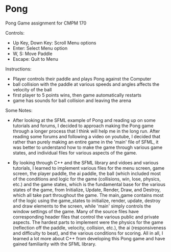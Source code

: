 # Pong
Pong Game assignment for CMPM 170

Controls: 
- Up Key, Down Key: Scroll Menu options
- Enter: Select Menu option
- W, S: Move Paddle
- Escape: Quit to Menu

Instructions:
- Player controls their paddle and plays Pong against the Computer
- ball collision with the paddle at various speeds and angles affects the velocity of the ball
- first player to 5 points wins, then game automatically restarts
- game has sounds for ball collision and leaving the arena

Some Notes:
  - After looking at the SFML example of Pong and reading up on some tutorials and forums, I decided to approach 
    making the Pong game through a longer process that I think will help me in the long run. After reading some          forums and following a video on youtube, I decided that rather than purely making an entire game in the              'main' file of SFML, it was better to understand how to make the game through various game states, and individual     files for various aspects of the game. 

  - By looking through C++ and the SFML library and vidoes and various tutorials, I learned to implement       various files for the menu screen, game screen, the player paddle, the ai paddle, the ball (which included most      of the conditions and logic for the game (collisions, win, lose, physics, etc.) and the game states, which is the     fundamental base for the various states of the game, from Initialize, Update, Render, Draw, and Destroy, which       all take part throughout the game. The main_game contains most of the logic using the game_states to initialize,     render, update, destroy and draw elements to the screen, while 'main' simply controls the window settings of the     game. Many of the source files have corresponding header files that control the various public and private           aspects. The hardest parts to implement were the physics for the game (reflection off the paddle, velocity,          collision, etc.), the ai (responsiveness and difficulty to beat), and the various conditions for scoring. All in     all, I learned a lot more about C++ from developing this Pong game and have gained familiarity with the SFML         library. 

